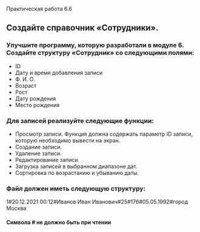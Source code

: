 Практическая работа 6.6
## Создайте справочник «Сотрудники».
### Улучшите программу, которую разработали в модуле 6. Создайте структуру «Сотрудник» со следующими полями:
+ ID
+ Дату и время добавления записи
+ Ф. И. О.
+ Возраст
+ Рост
+ Дату рождения
+ Место рождения
### Для записей реализуйте следующие функции:
+ Просмотр записи. Функция должна содержать параметр ID записи, которую необходимо вывести на экран. 
+ Создание записи.
+ Удаление записи.
+ Редактирование записи.
+ Загрузка записей в выбранном диапазоне дат.
+ Сортировка по возрастанию и убыванию даты.
### Файл должен иметь следующую структуру:
1#20.12.2021 00:12#Иванов Иван Иванович#25#176#05.05.1992#город Москва
#### Символа # не должно быть при чтении
